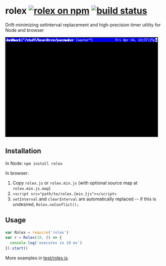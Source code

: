 rolex [![rolex on npm](https://img.shields.io/npm/dm/rolex.svg?maxAge=2592000)](https://www.npmjs.com/package/rolex) [![build status](https://img.shields.io/travis/dbkaplun/rolex.svg?maxAge=2592000)](https://travis-ci.org/dbkaplun/rolex)
=====

Drift-minimizing setInterval replacement and high-precision timer utility for Node and browser

![Comparison between setInterval, rolex, and recursive setTimeout](timer-comparison.gif)

Installation
------------

In Node: `npm install rolex`

In browser:

1. Copy `rolex.js` or `rolex.min.js` (with optional source map at `rolex.min.js.map`)
2. `<script src="path/to/rolex.{min.}js"></script>`
3. `setInterval` and `clearInterval` are automatically replaced -- if this is undesired, `Rolex.noConflict();`

Usage
-----

```js
var Rolex = require('rolex')
var r = Rolex(10, () => {
  console.log('executes in 10 ms')
}).start()
```

More examples in [test/rolex.js](test/rolex.js).
